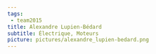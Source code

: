 ```yaml
---
tags:
 - team2015
title: Alexandre Lupien-Bédard
subtitle: Électrique, Moteurs
picture: pictures/alexandre_lupien-bedard.png
---
```


